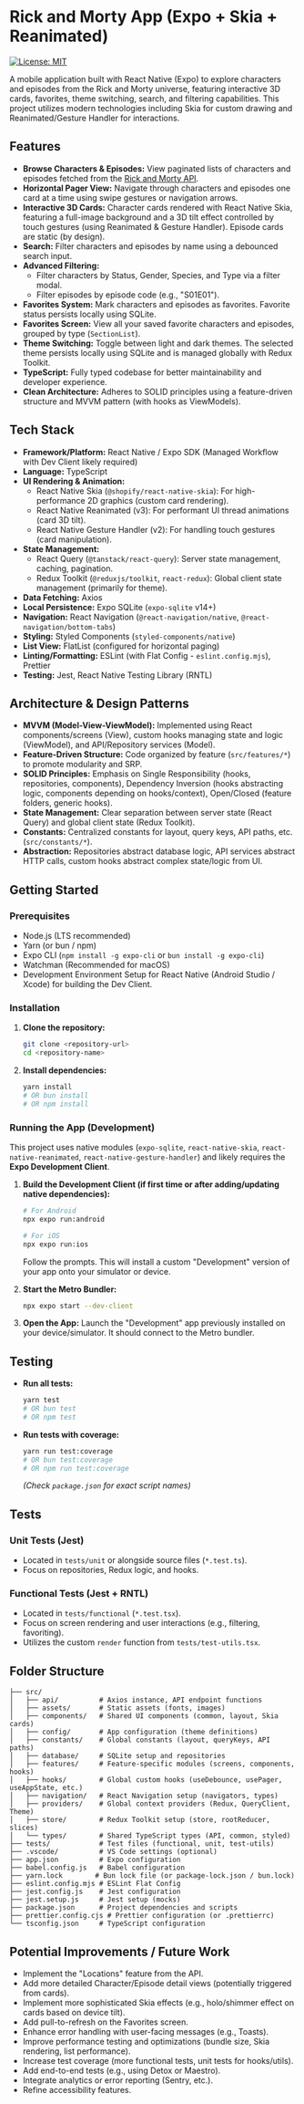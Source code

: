 # Rick and Morty App (Expo + Skia + Reanimated)

[![License: MIT](https://img.shields.io/badge/License-MIT-yellow.svg)](https://opensource.org/licenses/MIT)

A mobile application built with React Native (Expo) to explore characters and episodes from the Rick and Morty universe, featuring interactive 3D cards, favorites, theme switching, search, and filtering capabilities. This project utilizes modern technologies including Skia for custom drawing and Reanimated/Gesture Handler for interactions.

## Features

* **Browse Characters & Episodes:** View paginated lists of characters and episodes fetched from the [Rick and Morty API](https://rickandmortyapi.com/).
* **Horizontal Pager View:** Navigate through characters and episodes one card at a time using swipe gestures or navigation arrows.
* **Interactive 3D Cards:** Character cards rendered with React Native Skia, featuring a full-image background and a 3D tilt effect controlled by touch gestures (using Reanimated & Gesture Handler). Episode cards are static (by design).
* **Search:** Filter characters and episodes by name using a debounced search input.
* **Advanced Filtering:**
    * Filter characters by Status, Gender, Species, and Type via a filter modal.
    * Filter episodes by episode code (e.g., "S01E01").
* **Favorites System:** Mark characters and episodes as favorites. Favorite status persists locally using SQLite.
* **Favorites Screen:** View all your saved favorite characters and episodes, grouped by type (`SectionList`).
* **Theme Switching:** Toggle between light and dark themes. The selected theme persists locally using SQLite and is managed globally with Redux Toolkit.
* **TypeScript:** Fully typed codebase for better maintainability and developer experience.
* **Clean Architecture:** Adheres to SOLID principles using a feature-driven structure and MVVM pattern (with hooks as ViewModels).

## Tech Stack

* **Framework/Platform:** React Native / Expo SDK (Managed Workflow with Dev Client likely required)
* **Language:** TypeScript
* **UI Rendering & Animation:**
    * React Native Skia (`@shopify/react-native-skia`): For high-performance 2D graphics (custom card rendering).
    * React Native Reanimated (v3): For performant UI thread animations (card 3D tilt).
    * React Native Gesture Handler (v2): For handling touch gestures (card manipulation).
* **State Management:**
    * React Query (`@tanstack/react-query`): Server state management, caching, pagination.
    * Redux Toolkit (`@reduxjs/toolkit`, `react-redux`): Global client state management (primarily for theme).
* **Data Fetching:** Axios
* **Local Persistence:** Expo SQLite (`expo-sqlite` v14+)
* **Navigation:** React Navigation (`@react-navigation/native`, `@react-navigation/bottom-tabs`)
* **Styling:** Styled Components (`styled-components/native`)
* **List View:** FlatList (configured for horizontal paging)
* **Linting/Formatting:** ESLint (with Flat Config - `eslint.config.mjs`), Prettier
* **Testing:** Jest, React Native Testing Library (RNTL)

## Architecture & Design Patterns

* **MVVM (Model-View-ViewModel):** Implemented using React components/screens (View), custom hooks managing state and logic (ViewModel), and API/Repository services (Model).
* **Feature-Driven Structure:** Code organized by feature (`src/features/*`) to promote modularity and SRP.
* **SOLID Principles:** Emphasis on Single Responsibility (hooks, repositories, components), Dependency Inversion (hooks abstracting logic, components depending on hooks/context), Open/Closed (feature folders, generic hooks).
* **State Management:** Clear separation between server state (React Query) and global client state (Redux Toolkit).
* **Constants:** Centralized constants for layout, query keys, API paths, etc. (`src/constants/*`).
* **Abstraction:** Repositories abstract database logic, API services abstract HTTP calls, custom hooks abstract complex state/logic from UI.

## Getting Started

### Prerequisites

* Node.js (LTS recommended)
* Yarn (or bun / npm)
* Expo CLI (`npm install -g expo-cli` or `bun install -g expo-cli`)
* Watchman (Recommended for macOS)
* Development Environment Setup for React Native (Android Studio / Xcode) for building the Dev Client.

### Installation

1.  **Clone the repository:**
    ```bash
    git clone <repository-url>
    cd <repository-name>
    ```
2.  **Install dependencies:**
    ```bash
    yarn install
    # OR bun install
    # OR npm install
    ```

### Running the App (Development)

This project uses native modules (`expo-sqlite`, `react-native-skia`, `react-native-reanimated`, `react-native-gesture-handler`) and likely requires the **Expo Development Client**.

1.  **Build the Development Client (if first time or after adding/updating native dependencies):**
    ```bash
    # For Android
    npx expo run:android

    # For iOS
    npx expo run:ios
    ```
    Follow the prompts. This will install a custom "Development" version of your app onto your simulator or device.

2.  **Start the Metro Bundler:**
    ```bash
    npx expo start --dev-client
    ```

3.  **Open the App:** Launch the "Development" app previously installed on your device/simulator. It should connect to the Metro bundler.

## Testing

* **Run all tests:**
    ```bash
    yarn test
    # OR bun test
    # OR npm test
    ```
* **Run tests with coverage:**
    ```bash
    yarn run test:coverage
    # OR bun test:coverage
    # OR npm run test:coverage
    ```
    *(Check `package.json` for exact script names)*

## Tests

### Unit Tests (Jest)
* Located in `tests/unit` or alongside source files (`*.test.ts`).
* Focus on repositories, Redux logic, and hooks.

### Functional Tests (Jest + RNTL)
* Located in `tests/functional` (`*.test.tsx`).
* Focus on screen rendering and user interactions (e.g., filtering, favoriting).
* Utilizes the custom `render` function from `tests/test-utils.tsx`.

## Folder Structure

```
├── src/
│   ├── api/          # Axios instance, API endpoint functions
│   ├── assets/       # Static assets (fonts, images)
│   ├── components/   # Shared UI components (common, layout, Skia cards)
│   ├── config/       # App configuration (theme definitions)
│   ├── constants/    # Global constants (layout, queryKeys, API paths)
│   ├── database/     # SQLite setup and repositories
│   ├── features/     # Feature-specific modules (screens, components, hooks)
│   ├── hooks/        # Global custom hooks (useDebounce, usePager, useAppState, etc.)
│   ├── navigation/   # React Navigation setup (navigators, types)
│   ├── providers/    # Global context providers (Redux, QueryClient, Theme)
│   ├── store/        # Redux Toolkit setup (store, rootReducer, slices)
│   └── types/        # Shared TypeScript types (API, common, styled)
├── tests/            # Test files (functional, unit, test-utils)
├── .vscode/          # VS Code settings (optional)
├── app.json          # Expo configuration
├── babel.config.js   # Babel configuration
├── yarn.lock        # Bun lock file (or package-lock.json / bun.lock)
├── eslint.config.mjs # ESLint Flat Config
├── jest.config.js    # Jest configuration
├── jest.setup.js     # Jest setup (mocks)
├── package.json      # Project dependencies and scripts
├── prettier.config.cjs # Prettier configuration (or .prettierrc)
└── tsconfig.json     # TypeScript configuration
```


## Potential Improvements / Future Work

* Implement the "Locations" feature from the API.
* Add more detailed Character/Episode detail views (potentially triggered from cards).
* Implement more sophisticated Skia effects (e.g., holo/shimmer effect on cards based on device tilt).
* Add pull-to-refresh on the Favorites screen.
* Enhance error handling with user-facing messages (e.g., Toasts).
* Improve performance testing and optimizations (bundle size, Skia rendering, list performance).
* Increase test coverage (more functional tests, unit tests for hooks/utils).
* Add end-to-end tests (e.g., using Detox or Maestro).
* Integrate analytics or error reporting (Sentry, etc.).
* Refine accessibility features.